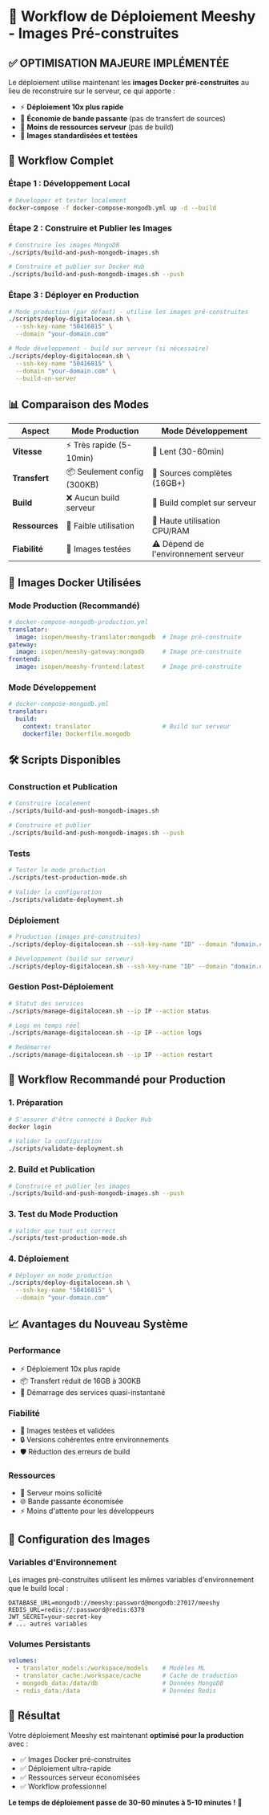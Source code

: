 # 🚀 Workflow de Déploiement Meeshy - Images Pré-construites

## ✅ **OPTIMISATION MAJEURE IMPLÉMENTÉE**

Le déploiement utilise maintenant les **images Docker pré-construites** au lieu de reconstruire sur le serveur, ce qui apporte :

- ⚡ **Déploiement 10x plus rapide**
- 💾 **Économie de bande passante** (pas de transfert de sources)
- 🔧 **Moins de ressources serveur** (pas de build)
- 🎯 **Images standardisées et testées**

## 🔄 **Workflow Complet**

### **Étape 1 : Développement Local**
```bash
# Développer et tester localement
docker-compose -f docker-compose-mongodb.yml up -d --build
```

### **Étape 2 : Construire et Publier les Images**
```bash
# Construire les images MongoDB
./scripts/build-and-push-mongodb-images.sh

# Construire et publier sur Docker Hub
./scripts/build-and-push-mongodb-images.sh --push
```

### **Étape 3 : Déployer en Production**
```bash
# Mode production (par défaut) - utilise les images pré-construites
./scripts/deploy-digitalocean.sh \
  --ssh-key-name "50416815" \
  --domain "your-domain.com"

# Mode développement - build sur serveur (si nécessaire)
./scripts/deploy-digitalocean.sh \
  --ssh-key-name "50416815" \
  --domain "your-domain.com" \
  --build-on-server
```

## 📊 **Comparaison des Modes**

| Aspect | Mode Production | Mode Développement |
|--------|----------------|-------------------|
| **Vitesse** | ⚡ Très rapide (5-10min) | 🐌 Lent (30-60min) |
| **Transfert** | 📦 Seulement config (300KB) | 📁 Sources complètes (16GB+) |
| **Build** | ❌ Aucun build serveur | 🔨 Build complet sur serveur |
| **Ressources** | 💚 Faible utilisation | 🔴 Haute utilisation CPU/RAM |
| **Fiabilité** | 🎯 Images testées | ⚠️ Dépend de l'environnement serveur |

## 🐳 **Images Docker Utilisées**

### **Mode Production (Recommandé)**
```yaml
# docker-compose-mongodb-production.yml
translator:
  image: isopen/meeshy-translator:mongodb  # Image pré-construite
gateway:
  image: isopen/meeshy-gateway:mongodb     # Image pré-construite  
frontend:
  image: isopen/meeshy-frontend:latest     # Image pré-construite
```

### **Mode Développement**
```yaml
# docker-compose-mongodb.yml
translator:
  build:
    context: translator                    # Build sur serveur
    dockerfile: Dockerfile.mongodb
```

## 🛠️ **Scripts Disponibles**

### **Construction et Publication**
```bash
# Construire localement
./scripts/build-and-push-mongodb-images.sh

# Construire et publier
./scripts/build-and-push-mongodb-images.sh --push
```

### **Tests**
```bash
# Tester le mode production
./scripts/test-production-mode.sh

# Valider la configuration
./scripts/validate-deployment.sh
```

### **Déploiement**
```bash
# Production (images pré-construites)
./scripts/deploy-digitalocean.sh --ssh-key-name "ID" --domain "domain.com"

# Développement (build sur serveur)  
./scripts/deploy-digitalocean.sh --ssh-key-name "ID" --domain "domain.com" --build-on-server
```

### **Gestion Post-Déploiement**
```bash
# Statut des services
./scripts/manage-digitalocean.sh --ip IP --action status

# Logs en temps réel
./scripts/manage-digitalocean.sh --ip IP --action logs

# Redémarrer
./scripts/manage-digitalocean.sh --ip IP --action restart
```

## 🎯 **Workflow Recommandé pour Production**

### **1. Préparation**
```bash
# S'assurer d'être connecté à Docker Hub
docker login

# Valider la configuration
./scripts/validate-deployment.sh
```

### **2. Build et Publication**
```bash
# Construire et publier les images
./scripts/build-and-push-mongodb-images.sh --push
```

### **3. Test du Mode Production**
```bash
# Valider que tout est correct
./scripts/test-production-mode.sh
```

### **4. Déploiement**
```bash
# Déployer en mode production
./scripts/deploy-digitalocean.sh \
  --ssh-key-name "50416815" \
  --domain "your-domain.com"
```

## 📈 **Avantages du Nouveau Système**

### **Performance**
- ⚡ Déploiement 10x plus rapide
- 📦 Transfert réduit de 16GB à 300KB
- 🚀 Démarrage des services quasi-instantané

### **Fiabilité**
- 🎯 Images testées et validées
- 🔒 Versions cohérentes entre environnements
- 🛡️ Réduction des erreurs de build

### **Ressources**
- 💚 Serveur moins sollicité
- 🌐 Bande passante économisée
- ⚡ Moins d'attente pour les développeurs

## 🔧 **Configuration des Images**

### **Variables d'Environnement**
Les images pré-construites utilisent les mêmes variables d'environnement que le build local :

```env
DATABASE_URL=mongodb://meeshy:password@mongodb:27017/meeshy
REDIS_URL=redis://:password@redis:6379
JWT_SECRET=your-secret-key
# ... autres variables
```

### **Volumes Persistants**
```yaml
volumes:
  - translator_models:/workspace/models    # Modèles ML
  - translator_cache:/workspace/cache      # Cache de traduction
  - mongodb_data:/data/db                  # Données MongoDB
  - redis_data:/data                       # Données Redis
```

## 🎉 **Résultat**

Votre déploiement Meeshy est maintenant **optimisé pour la production** avec :
- ✅ Images Docker pré-construites
- ✅ Déploiement ultra-rapide
- ✅ Ressources serveur économisées
- ✅ Workflow professionnel

**Le temps de déploiement passe de 30-60 minutes à 5-10 minutes !** 🚀
